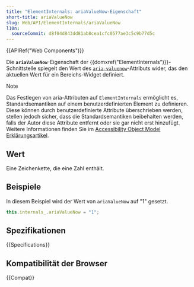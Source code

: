 ```yaml
---
title: "ElementInternals: ariaValueNow-Eigenschaft"
short-title: ariaValueNow
slug: Web/API/ElementInternals/ariaValueNow
l10n:
  sourceCommit: d8f04d843dd81ab8cea1cfc0577ae3c5c9b77d5c
---
```


{{APIRef("Web Components")}}

Die **`ariaValueNow`**-Eigenschaft der {{domxref("ElementInternals")}}-Schnittstelle spiegelt den Wert des [`aria-valuenow`](/de/docs/Web/Accessibility/ARIA/Attributes/aria-valuenow)-Attributs wider, das den aktuellen Wert für ein Bereichs-Widget definiert.

> [!NOTE]
> Das Festlegen von aria-Attributen auf `ElementInternals` ermöglicht es, Standardsemantiken auf einem benutzerdefinierten Element zu definieren. Diese können durch benutzerdefinierte Attribute überschrieben werden, stellen jedoch sicher, dass die Standardsemantiken beibehalten werden, falls der Autor diese Attribute entfernt oder sie gar nicht erst hinzufügt. Weitere Informationen finden Sie im [Accessibility Object Model Erklärungsartikel](https://wicg.github.io/aom/explainer.html#default-semantics-for-custom-elements-via-the-elementinternals-object).

## Wert

Eine Zeichenkette, die eine Zahl enthält.

## Beispiele

In diesem Beispiel wird der Wert von `ariaValueNow` auf "1" gesetzt.

```js
this.internals_.ariaValueNow = "1";
```

## Spezifikationen

{{Specifications}}

## Kompatibilität der Browser

{{Compat}}
